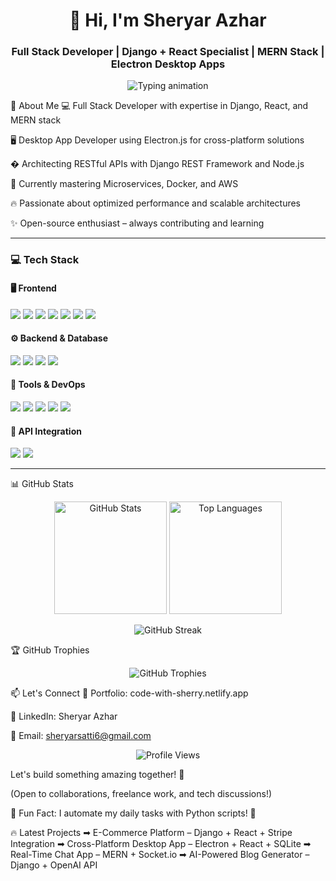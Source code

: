<h1 align="center">👋 Hi, I'm <strong>Sheryar Azhar</strong></h1> <h3 align="center">Full Stack Developer | Django + React Specialist | MERN Stack | Electron Desktop Apps</h3><p align="center"> <img src="https://readme-typing-svg.herokuapp.com?font=Fira+Code&weight=600&size=22&pause=1000&color=20C20E&width=600&lines=Building+scalable+web+%26+desktop+apps;Python+Django+%7C+React+%7C+Next.js;MERN+Stack+%7C+Electron+Desktop+Apps;Clean+Code+Advocate+%7C+Problem+Solver;Open+Source+Contributor+%E2%9A%A1" alt="Typing animation" /> </p>
🚀 About Me
💻 Full Stack Developer with expertise in Django, React, and MERN stack

🖥 Desktop App Developer using Electron.js for cross-platform solutions

� Architecting RESTful APIs with Django REST Framework and Node.js

🌱 Currently mastering Microservices, Docker, and AWS

🔥 Passionate about optimized performance and scalable architectures

✨ Open-source enthusiast – always contributing and learning

---

### 💻 Tech Stack

#### 🖥 Frontend

<p>
  <img src="https://skillicons.dev/icons?i=react" />
  <img src="https://skillicons.dev/icons?i=nextjs" />
  <img src="https://skillicons.dev/icons?i=html" />
  <img src="https://skillicons.dev/icons?i=css" />
  <img src="https://skillicons.dev/icons?i=js" />
  <img src="https://skillicons.dev/icons?i=tailwind" />
  <img src="https://skillicons.dev/icons?i=bootstrap" />
</p>

#### ⚙ Backend & Database

<p>
  <img src="https://skillicons.dev/icons?i=nodejs" />
  <img src="https://skillicons.dev/icons?i=express" />
  <img src="https://skillicons.dev/icons?i=mongodb" />
  <img src="https://skillicons.dev/icons?i=firebase" />
</p>

#### 🔧 Tools & DevOps

<p>
  <img src="https://skillicons.dev/icons?i=git" />
  <img src="https://skillicons.dev/icons?i=github" />
  <img src="https://skillicons.dev/icons?i=bitbucket" />
  <img src="https://skillicons.dev/icons?i=vscode" />
  <img src="https://skillicons.dev/icons?i=postman" />
</p>

#### 🔌 API Integration

<p>
  <img src="https://img.shields.io/badge/RESTful%20APIs-%23007ACC?style=for-the-badge&logo=api&logoColor=white" />
  <img src="https://img.shields.io/badge/Third%20Party%20Services-%236DB33F?style=for-the-badge" />
</p>

---


📊 GitHub Stats
<p align="center"> <img height="180em" src="https://github-readme-stats.vercel.app/api?username=shery313&show_icons=true&theme=radical&include_all_commits=true&count_private=true" alt="GitHub Stats" /> <img height="180em" src="https://github-readme-stats.vercel.app/api/top-langs/?username=shery313&layout=compact&theme=radical&langs_count=6" alt="Top Languages" /> </p><p align="center"> <img src="https://github-readme-streak-stats.herokuapp.com/?user=shery313&theme=radical" alt="GitHub Streak" /> </p>
🏆 GitHub Trophies
<p align="center"> <img src="https://github-profile-trophy.vercel.app/?username=shery313&theme=radical&no-frame=true&row=1&column=7" alt="GitHub Trophies" /> </p>
📫 Let's Connect
🔗 Portfolio: code-with-sherry.netlify.app

💼 LinkedIn: Sheryar Azhar

📧 Email: sheryarsatti6@gmail.com


<p align="center"> <img src="https://komarev.com/ghpvc/?username=shery313&label=Profile%20Views&color=blueviolet&style=flat" alt="Profile Views" /> </p>
Let's build something amazing together! 🚀

(Open to collaborations, freelance work, and tech discussions!)

🔹 Fun Fact: I automate my daily tasks with Python scripts! 🐍

🔥 Latest Projects
➡ E-Commerce Platform – Django + React + Stripe Integration
➡ Cross-Platform Desktop App – Electron + React + SQLite
➡ Real-Time Chat App – MERN + Socket.io
➡ AI-Powered Blog Generator – Django + OpenAI API
